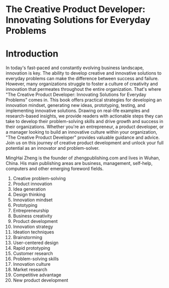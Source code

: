 # The Creative Product Developer: Innovating Solutions for Everyday Problems

# Introduction

In today's fast-paced and constantly evolving business landscape, innovation is key. The ability to develop creative and innovative solutions to everyday problems can make the difference between success and failure. However, many organizations struggle to foster a culture of creativity and innovation that permeates throughout the entire organization. That's where "The Creative Product Developer: Innovating Solutions for Everyday Problems" comes in. This book offers practical strategies for developing an innovation mindset, generating new ideas, prototyping, testing, and implementing innovative solutions. Drawing on real-life examples and research-based insights, we provide readers with actionable steps they can take to develop their problem-solving skills and drive growth and success in their organizations. Whether you're an entrepreneur, a product developer, or a manager looking to build an innovative culture within your organization, "The Creative Product Developer" provides valuable guidance and advice. Join us on this journey of creative product development and unlock your full potential as an innovator and problem-solver.

MingHai Zheng is the founder of zhengpublishing.com and lives in Wuhan, China. His main publishing areas are business, management, self-help, computers and other emerging foreword fields.



1. Creative problem-solving
2. Product innovation
3. Idea generation
4. Design thinking
5. Innovation mindset
6. Prototyping
7. Entrepreneurship
8. Business creativity
9. Product development
10. Innovation strategy
11. Ideation techniques
12. Brainstorming
13. User-centered design
14. Rapid prototyping
15. Customer research
16. Problem-solving skills
17. Innovation culture
18. Market research
19. Competitive advantage
20. New product development



